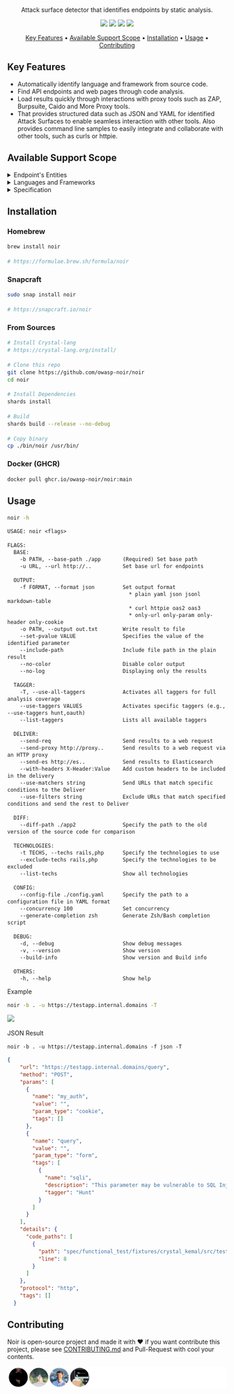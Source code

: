 <div align="center">
  <img src="https://github.com/owasp-noir/noir/assets/13212227/8c4470fe-c8f4-4060-9f12-b038ad211913" alt="" width="500px;">
  <p>Attack surface detector that identifies endpoints by static analysis.</p>
</div>

<p align="center">
<a href="https://github.com/owasp-noir/noir/blob/main/CONTRIBUTING.md">
<img src="https://img.shields.io/badge/CONTRIBUTIONS-WELCOME-000000?style=for-the-badge&labelColor=black"></a>
<a href="https://github.com/owasp-noir/noir/releases">
<img src="https://img.shields.io/github/v/release/owasp-noir/noir?style=for-the-badge&color=black&labelColor=black&logo=web"></a>
<a href="https://crystal-lang.org">
<img src="https://img.shields.io/badge/Crystal-000000?style=for-the-badge&logo=crystal&logoColor=white"></a>
<a href="https://owasp.org/www-project-noir/">
<img src="https://img.shields.io/badge/OWASP-000000?style=for-the-badge&logo=owasp&logoColor=white"></a>
</p>

<p align="center">
  <a href="#key-features">Key Features</a> •
  <a href="#available-support-scope">Available Support Scope</a> •
  <a href="#installation">Installation</a> •
  <a href="#usage">Usage</a> •
  <a href="#contributing">Contributing</a>
</p>

## Key Features
- Automatically identify language and framework from source code.
- Find API endpoints and web pages through code analysis.
- Load results quickly through interactions with proxy tools such as ZAP, Burpsuite, Caido and More Proxy tools.
- That provides structured data such as JSON and YAML for identified Attack Surfaces to enable seamless interaction with other tools. Also provides command line samples to easily integrate and collaborate with other tools, such as curls or httpie.

## Available Support Scope

<details>
  <summary>Endpoint's Entities</summary>

- Path
- Method
- Param
- Header
- Cookie
- Protocol (e.g ws)
- Details (e.g The origin of the endpoint)

</details>

<details>
  <summary>Languages and Frameworks</summary>

| Language | Framework   | URL | Method | Param | Header | Cookie | WS |
|----------|-------------|-----|--------|-------|--------|--------|----|
| Crystal  | Kemal       | ✅   | ✅    | ✅    | ✅     | ✅     | ✅ |
| Crystal  | Lucky       | ✅   | ✅    | ✅    | ✅     | ✅     | X  |
| Go       | Beego       | ✅   | ✅    | X     | X      | X      | X  |
| Go       | Echo        | ✅   | ✅    | ✅    | ✅     | ✅     | X  |
| Go       | Gin         | ✅   | ✅    | ✅    | ✅     | ✅     | X  |
| Go       | Fiber       | ✅   | ✅    | ✅    | ✅     | ✅     | ✅ |
| Python   | Django      | ✅   | ✅    | ✅    | ✅     | ✅     | X  |
| Python   | Flask       | ✅   | ✅    | ✅    | ✅     | ✅     | X  |
| Python   | FastAPI     | ✅   | ✅    | ✅    | ✅     | ✅     | ✅ |
| Ruby     | Rails       | ✅   | ✅    | ✅    | ✅     | ✅     | X  |
| Ruby     | Sinatra     | ✅   | ✅    | ✅    | ✅     | ✅     | X  |
| Ruby     | Hanami      | ✅   | ✅    | X     | X      | X      | X  |
| Php      |             | ✅   | ✅    | ✅    | ✅     | X      | X  |
| Java     | Jsp         | ✅   | ✅    | ✅    | X      | X      | X  |
| Java     | Armeria     | ✅   | ✅    | X     | X      | X      | X  |
| Java     | Spring      | ✅   | ✅    | ✅    | ✅     | X      | X  |
| Kotlin   | Spring      | ✅   | ✅    | ✅    | ✅     | ✅     | X  |
| JS       | Express     | ✅   | ✅    | ✅    | ✅     | ✅     | X  |
| JS       | Restify     | ✅   | ✅    | ✅    | ✅     | ✅     | X  |
| Rust     | Axum        | ✅   | ✅    | X     | X      | X      | X  |
| Rust     | Rocket      | ✅   | ✅    | X     | X      | X      | X  |
| Elixir   | Phoenix     | ✅   | ✅    | X     | X      | X      | ✅ |
| C#       | ASP.NET MVC | ✅   | X     | X     | X      | X      | X  |
| JS       | Next        | X    | X     | X     | X      | X      | X  |

</details>

<details>
  <summary>Specification</summary>

| Specification          | Format  | URL | Method | Param | Header | WS |
|------------------------|---------|-----|--------|-------|--------|----|
| OAS 2.0 (Swagger 2.0)  | JSON    | ✅  | ✅     | ✅    | ✅     | X  |
| OAS 2.0 (Swagger 2.0)  | YAML    | ✅  | ✅     | ✅    | ✅     | X  |
| OAS 3.0                | JSON    | ✅  | ✅     | ✅    | ✅     | X  |
| OAS 3.0                | YAML    | ✅  | ✅     | ✅    | ✅     | X  |
| RAML                   | YAML    | ✅  | ✅     | ✅    | ✅     | X  |
| HAR                    | JSON    | ✅  | ✅     | ✅    | ✅     | X  |

</details>

## Installation
### Homebrew

```bash
brew install noir

# https://formulae.brew.sh/formula/noir
```

### Snapcraft

```bash
sudo snap install noir

# https://snapcraft.io/noir
```

### From Sources
```bash
# Install Crystal-lang
# https://crystal-lang.org/install/

# Clone this repo
git clone https://github.com/owasp-noir/noir
cd noir

# Install Dependencies
shards install

# Build
shards build --release --no-debug

# Copy binary
cp ./bin/noir /usr/bin/
```

### Docker (GHCR)
```bash
docker pull ghcr.io/owasp-noir/noir:main
```

## Usage
```bash
noir -h 
```

```
USAGE: noir <flags>

FLAGS:
  BASE:
    -b PATH, --base-path ./app       (Required) Set base path
    -u URL, --url http://..          Set base url for endpoints

  OUTPUT:
    -f FORMAT, --format json         Set output format
                                       * plain yaml json jsonl markdown-table
                                       * curl httpie oas2 oas3
                                       * only-url only-param only-header only-cookie
    -o PATH, --output out.txt        Write result to file
    --set-pvalue VALUE               Specifies the value of the identified parameter
    --include-path                   Include file path in the plain result
    --no-color                       Disable color output
    --no-log                         Displaying only the results

  TAGGER:
    -T, --use-all-taggers            Activates all taggers for full analysis coverage
    --use-taggers VALUES             Activates specific taggers (e.g., --use-taggers hunt,oauth)
    --list-taggers                   Lists all available taggers

  DELIVER:
    --send-req                       Send results to a web request
    --send-proxy http://proxy..      Send results to a web request via an HTTP proxy
    --send-es http://es..            Send results to Elasticsearch
    --with-headers X-Header:Value    Add custom headers to be included in the delivery
    --use-matchers string            Send URLs that match specific conditions to the Deliver
    --use-filters string             Exclude URLs that match specified conditions and send the rest to Deliver

  DIFF:
    --diff-path ./app2               Specify the path to the old version of the source code for comparison

  TECHNOLOGIES:
    -t TECHS, --techs rails,php      Specify the technologies to use
    --exclude-techs rails,php        Specify the technologies to be excluded
    --list-techs                     Show all technologies

  CONFIG:
    --config-file ./config.yaml      Specify the path to a configuration file in YAML format
    --concurrency 100                Set concurrency
    --generate-completion zsh        Generate Zsh/Bash completion script

  DEBUG:
    -d, --debug                      Show debug messages
    -v, --version                    Show version
    --build-info                     Show version and Build info

  OTHERS:
    -h, --help                       Show help
```

Example
```bash
noir -b . -u https://testapp.internal.domains -T
```

![](https://github.com/owasp-noir/noir/assets/13212227/4e69da04-d585-4745-9cc7-ef6e69e193b0)

JSON Result
```
noir -b . -u https://testapp.internal.domains -f json -T
```

```json
{
    "url": "https://testapp.internal.domains/query",
    "method": "POST",
    "params": [
      {
        "name": "my_auth",
        "value": "",
        "param_type": "cookie",
        "tags": []
      },
      {
        "name": "query",
        "value": "",
        "param_type": "form",
        "tags": [
          {
            "name": "sqli",
            "description": "This parameter may be vulnerable to SQL Injection attacks.",
            "tagger": "Hunt"
          }
        ]
      }
    ],
    "details": {
      "code_paths": [
        {
          "path": "spec/functional_test/fixtures/crystal_kemal/src/testapp.cr",
          "line": 8
        }
      ]
    },
    "protocol": "http",
    "tags": []
  }
```

## Contributing
Noir is open-source project and made it with ❤️ 
if you want contribute this project, please see [CONTRIBUTING.md](./CONTRIBUTING.md) and Pull-Request with cool your contents.

![](./CONTRIBUTORS.svg)

